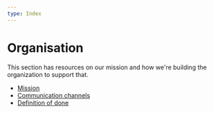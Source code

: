 ```yaml
---
type: Index
---
```


# Organisation

This section has resources on our mission and how we're building the organization to support that.

* [Mission](mission.md)
* [Communication channels](communication-channels.md)
* [Definition of done](definition-of-done.md)
